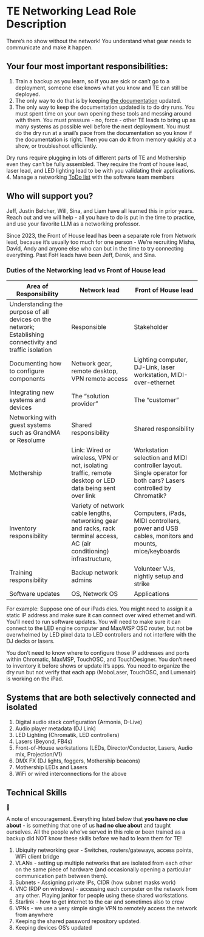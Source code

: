 # TE Networking Lead Role Description

There’s no show without the network! You understand what gear needs to communicate and make it happen.

## **Your four most important responsibilities:**

1. Train a backup as you learn, so if you are sick or can’t go to a deployment, someone else knows what you know and TE can still be deployed.
2. The only way to do that is by keeping [the documentation](https://www.notion.so/Networking-and-Front-of-House-Setup-fe5360a00b594955b735e02115548ff4?pvs=21) updated.
3. The only way to keep the documentation updated is to do dry runs. You must spent time on your own opening these tools and messing around with them. You must pressure - no, force - other TE leads to bring up as many systems as possible well before the next deployment. You must do the dry run at a snail’s pace from the documentation so you know if the documentation is right. Then you can do it from memory quickly at a show, or troubleshoot efficiently. 

Dry runs require plugging in lots of different parts of TE and Mothership even they can’t be fully assembled. They require the front of house lead, laser lead, and LED lighting lead to be with you validating their applications.
4. Manage a networking [ToDo list](https://www.notion.so/cec5af5464804e9da6ad5b392e710d26?pvs=21) with the software team members

## Who will support you?

Jeff, Justin Belcher, Will, Sina, and Liam have all learned this in prior years. Reach out and we will help - all you have to do is put in the time to practice, and use your favorite LLM as a networking professor.

Since 2023, the Front of House lead has been a separate role from Network lead, because it’s usually too much for one person - We’re recruiting Misha, David, Andy and anyone else who can but in the time to try connecting everything. Past FoH leads have been Jeff, Derek, and Sina.

### Duties of the Networking lead vs Front of House lead

| Area of Responsibility | Network lead | Front of House lead |
| --- | --- | --- |
| Understanding the purpose of all devices on the network; Establishing connectivity and traffic isolation | Responsible | Stakeholder |
| Documenting how to configure components | Network gear, remote desktop, VPN remote access | Lighting computer, DJ-Link, laser workstation, MIDI-over-ethernet |
| Integrating new systems and devices | The “solution provider” | The “customer” |
| Networking with guest systems such as GrandMA or Resolume | Shared responsibility | Shared responsibility |
| Mothership | Link: Wired or wireless, VPN or not, isolating traffic, remote desktop or LED data being sent over link | Workstation selection and MIDI controller layout. Single operator for both cars? Lasers controlled by Chromatik? |
| Inventory responsibility | Variety of network cable lengths, networking gear and racks, rack terminal access, AC (air conditioning) infrastructure,  | Computers, iPads, MIDI controllers, power and USB cables, monitors and mounts, mice/keyboards  |
| Training responsibility | Backup network admins | Volunteer VJs, nightly setup and strike |
| Software updates | OS, Network OS | Applications |

For example: Suppose one of our iPads dies. You might need to assign it a static IP address and make sure it can connect over wired ethernet and wifi. You’ll need to run software updates. You will need to make sure it can connect to the LED engine computer and Max/MSP OSC router, but not be overwhelmed by LED pixel data to LED controllers and not interfere with the DJ decks or lasers.

You don’t need to know where to configure those IP addresses and ports within Chromatic, MaxMSP, TouchOSC, and TouchDesigner. You don’t need to inventory it before shows or update it’s apps. You need to organize the dry run but not verify that each app (MoboLaser, TouchOSC, and Lumenair) is working on the iPad.

## Systems that are both selectively connected and isolated

1. Digital audio stack configuration (Armonia, D-Live)
2. Audio player metadata (DJ Link)
3. LED Lighting (Chromatik, LED controllers)
4. Lasers (Beyond, FB4s)
5. Front-of-House workstations (LEDs, Director/Conductor, Lasers, Audio mix, Projection/V1)
6. DMX FX (DJ lights, foggers, Mothership beacons)
7. Mothership LEDs and Lasers
8. WiFi or wired interconnections for the above

## Technical Skills

<aside>
💞

A note of encouragement. Everything listed below that **you have no clue about** - is something that one of us **had no clue about** and taught ourselves. All the people who’ve served in this role or been trained as a backup did NOT know these skills before we had to learn them for TE!

</aside>

1. Ubiquity networking gear - Switches, routers/gateways, access points, WiFi client bridge
2. VLANs - setting up multiple networks that are isolated from each other on the same piece of hardware (and occasionally opening a particular communication path between them).
3. Subnets - Assigning private IPs, CIDR (how subnet masks work)
4. VNC (RDP on windows) - accessing each computer on the network from any other. Playing janitor for people using these shared workstations.
5. Starlink - how to get internet to the car and sometimes also to crew
6. VPNs - we use a very simple single VPN to remotely access the network from anywhere
7. Keeping the shared password repository updated.
8. Keeping devices OS’s updated